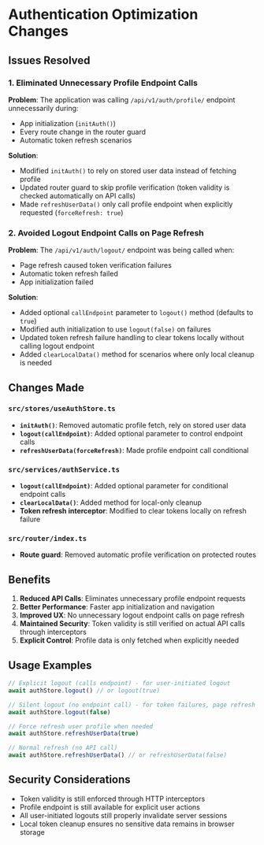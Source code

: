 # Authentication Optimization Changes

## Issues Resolved

### 1. Eliminated Unnecessary Profile Endpoint Calls
**Problem**: The application was calling `/api/v1/auth/profile/` endpoint unnecessarily during:
- App initialization (`initAuth()`)
- Every route change in the router guard
- Automatic token refresh scenarios

**Solution**: 
- Modified `initAuth()` to rely on stored user data instead of fetching profile
- Updated router guard to skip profile verification (token validity is checked automatically on API calls)
- Made `refreshUserData()` only call profile endpoint when explicitly requested (`forceRefresh: true`)

### 2. Avoided Logout Endpoint Calls on Page Refresh
**Problem**: The `/api/v1/auth/logout/` endpoint was being called when:
- Page refresh caused token verification failures
- Automatic token refresh failed
- App initialization failed

**Solution**:
- Added optional `callEndpoint` parameter to `logout()` method (defaults to `true`)
- Modified auth initialization to use `logout(false)` on failures
- Updated token refresh failure handling to clear tokens locally without calling logout endpoint
- Added `clearLocalData()` method for scenarios where only local cleanup is needed

## Changes Made

### `src/stores/useAuthStore.ts`
- **`initAuth()`**: Removed automatic profile fetch, rely on stored user data
- **`logout(callEndpoint)`**: Added optional parameter to control endpoint calls
- **`refreshUserData(forceRefresh)`**: Made profile endpoint call conditional

### `src/services/authService.ts`
- **`logout(callEndpoint)`**: Added optional parameter for conditional endpoint calls
- **`clearLocalData()`**: Added method for local-only cleanup
- **Token refresh interceptor**: Modified to clear tokens locally on refresh failure

### `src/router/index.ts`
- **Route guard**: Removed automatic profile verification on protected routes

## Benefits

1. **Reduced API Calls**: Eliminates unnecessary profile endpoint requests
2. **Better Performance**: Faster app initialization and navigation
3. **Improved UX**: No unnecessary logout endpoint calls on page refresh
4. **Maintained Security**: Token validity is still verified on actual API calls through interceptors
5. **Explicit Control**: Profile data is only fetched when explicitly needed

## Usage Examples

```typescript
// Explicit logout (calls endpoint) - for user-initiated logout
await authStore.logout() // or logout(true)

// Silent logout (no endpoint call) - for token failures, page refresh
await authStore.logout(false)

// Force refresh user profile when needed
await authStore.refreshUserData(true)

// Normal refresh (no API call)
await authStore.refreshUserData() // or refreshUserData(false)
```

## Security Considerations

- Token validity is still enforced through HTTP interceptors
- Profile endpoint is still available for explicit user actions
- All user-initiated logouts still properly invalidate server sessions
- Local token cleanup ensures no sensitive data remains in browser storage
